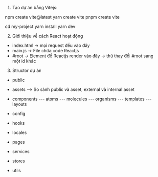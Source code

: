 1. Tạo dự án bằng Vitejs: 

npm create vite@latest
yarn create vite
pnpm create vite


cd my-project
yarn install 
yarn dev

2. Giới thiệu về cách React hoạt động
- index.html -> mọi request đều vào đây
- main.js -> File chứa code Reactjs
- #root -> Element để Reactjs render vào đây -> thử thay đổi #root sang một id khác

3. Structor dự án
- public
- assets
--> So sánh public và asset, external và internal asset
- components
--- atoms
--- molecules
--- organisms
--- templates
--- layouts


- config
- hooks
- locales
- pages
- services
- stores
- utils